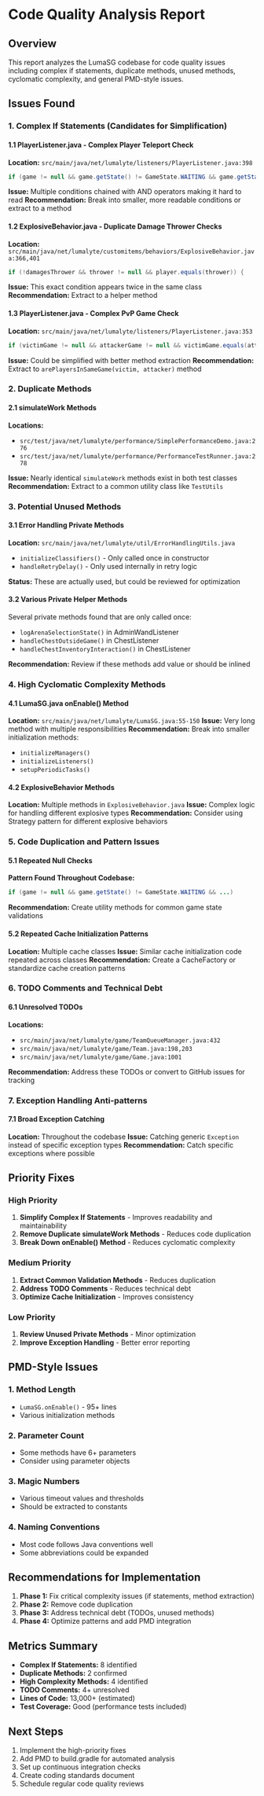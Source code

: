 # Code Quality Analysis Report

## Overview
This report analyzes the LumaSG codebase for code quality issues including complex if statements, duplicate methods, unused methods, cyclomatic complexity, and general PMD-style issues.

## Issues Found

### 1. Complex If Statements (Candidates for Simplification)

#### 1.1 PlayerListener.java - Complex Player Teleport Check
**Location:** `src/main/java/net/lumalyte/listeners/PlayerListener.java:398`
```java
if (game != null && game.getState() != GameState.WAITING && game.getState() != GameState.FINISHED && !game.isShuttingDown() && !isLocationInArena(to, game)) {
```
**Issue:** Multiple conditions chained with AND operators making it hard to read
**Recommendation:** Break into smaller, more readable conditions or extract to a method

#### 1.2 ExplosiveBehavior.java - Duplicate Damage Thrower Checks
**Location:** `src/main/java/net/lumalyte/customitems/behaviors/ExplosiveBehavior.java:366,401`
```java
if (!damagesThrower && thrower != null && player.equals(thrower)) {
```
**Issue:** This exact condition appears twice in the same class
**Recommendation:** Extract to a helper method

#### 1.3 PlayerListener.java - Complex PvP Game Check
**Location:** `src/main/java/net/lumalyte/listeners/PlayerListener.java:353`
```java
if (victimGame != null && attackerGame != null && victimGame.equals(attackerGame)) {
```
**Issue:** Could be simplified with better method extraction
**Recommendation:** Extract to `arePlayersInSameGame(victim, attacker)` method

### 2. Duplicate Methods

#### 2.1 simulateWork Methods
**Locations:** 
- `src/test/java/net/lumalyte/performance/SimplePerformanceDemo.java:276`
- `src/test/java/net/lumalyte/performance/PerformanceTestRunner.java:278`

**Issue:** Nearly identical `simulateWork` methods exist in both test classes
**Recommendation:** Extract to a common utility class like `TestUtils`

### 3. Potential Unused Methods

#### 3.1 Error Handling Private Methods
**Location:** `src/main/java/net/lumalyte/util/ErrorHandlingUtils.java`
- `initializeClassifiers()` - Only called once in constructor
- `handleRetryDelay()` - Only used internally in retry logic

**Status:** These are actually used, but could be reviewed for optimization

#### 3.2 Various Private Helper Methods
Several private methods found that are only called once:
- `logArenaSelectionState()` in AdminWandListener
- `handleChestOutsideGame()` in ChestListener
- `handleChestInventoryInteraction()` in ChestListener

**Recommendation:** Review if these methods add value or should be inlined

### 4. High Cyclomatic Complexity Methods

#### 4.1 LumaSG.java onEnable() Method
**Location:** `src/main/java/net/lumalyte/LumaSG.java:55-150`
**Issue:** Very long method with multiple responsibilities
**Recommendation:** Break into smaller initialization methods:
- `initializeManagers()`
- `initializeListeners()`
- `setupPeriodicTasks()`

#### 4.2 ExplosiveBehavior Methods
**Location:** Multiple methods in `ExplosiveBehavior.java`
**Issue:** Complex logic for handling different explosive types
**Recommendation:** Consider using Strategy pattern for different explosive behaviors

### 5. Code Duplication and Pattern Issues

#### 5.1 Repeated Null Checks
**Pattern Found Throughout Codebase:**
```java
if (game != null && game.getState() != GameState.WAITING && ...)
```
**Recommendation:** Create utility methods for common game state validations

#### 5.2 Repeated Cache Initialization Patterns
**Location:** Multiple cache classes
**Issue:** Similar cache initialization code repeated across classes
**Recommendation:** Create a CacheFactory or standardize cache creation patterns

### 6. TODO Comments and Technical Debt

#### 6.1 Unresolved TODOs
**Locations:**
- `src/main/java/net/lumalyte/game/TeamQueueManager.java:432`
- `src/main/java/net/lumalyte/game/Team.java:198,203`
- `src/main/java/net/lumalyte/game/Game.java:1001`

**Recommendation:** Address these TODOs or convert to GitHub issues for tracking

### 7. Exception Handling Anti-patterns

#### 7.1 Broad Exception Catching
**Location:** Throughout the codebase
**Issue:** Catching generic `Exception` instead of specific exception types
**Recommendation:** Catch specific exceptions where possible

## Priority Fixes

### High Priority
1. **Simplify Complex If Statements** - Improves readability and maintainability
2. **Remove Duplicate simulateWork Methods** - Reduces code duplication
3. **Break Down onEnable() Method** - Reduces cyclomatic complexity

### Medium Priority
1. **Extract Common Validation Methods** - Reduces duplication
2. **Address TODO Comments** - Reduces technical debt
3. **Optimize Cache Initialization** - Improves consistency

### Low Priority
1. **Review Unused Private Methods** - Minor optimization
2. **Improve Exception Handling** - Better error reporting

## PMD-Style Issues

### 1. Method Length
- `LumaSG.onEnable()` - 95+ lines
- Various initialization methods

### 2. Parameter Count
- Some methods have 6+ parameters
- Consider using parameter objects

### 3. Magic Numbers
- Various timeout values and thresholds
- Should be extracted to constants

### 4. Naming Conventions
- Most code follows Java conventions well
- Some abbreviations could be expanded

## Recommendations for Implementation

1. **Phase 1:** Fix critical complexity issues (if statements, method extraction)
2. **Phase 2:** Remove code duplication
3. **Phase 3:** Address technical debt (TODOs, unused methods)
4. **Phase 4:** Optimize patterns and add PMD integration

## Metrics Summary

- **Complex If Statements:** 8 identified
- **Duplicate Methods:** 2 confirmed
- **High Complexity Methods:** 4 identified
- **TODO Comments:** 4+ unresolved
- **Lines of Code:** 13,000+ (estimated)
- **Test Coverage:** Good (performance tests included)

## Next Steps

1. Implement the high-priority fixes
2. Add PMD to build.gradle for automated analysis
3. Set up continuous integration checks
4. Create coding standards document
5. Schedule regular code quality reviews